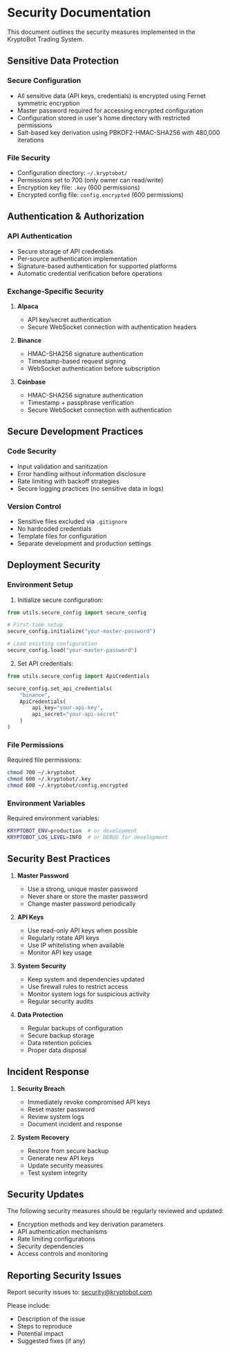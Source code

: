 # Security Documentation

This document outlines the security measures implemented in the KryptoBot Trading System.

## Sensitive Data Protection

### Secure Configuration
- All sensitive data (API keys, credentials) is encrypted using Fernet symmetric encryption
- Master password required for accessing encrypted configuration
- Configuration stored in user's home directory with restricted permissions
- Salt-based key derivation using PBKDF2-HMAC-SHA256 with 480,000 iterations

### File Security
- Configuration directory: `~/.kryptobot/`
- Permissions set to 700 (only owner can read/write)
- Encryption key file: `.key` (600 permissions)
- Encrypted config file: `config.encrypted` (600 permissions)

## Authentication & Authorization

### API Authentication
- Secure storage of API credentials
- Per-source authentication implementation
- Signature-based authentication for supported platforms
- Automatic credential verification before operations

### Exchange-Specific Security
1. **Alpaca**
   - API key/secret authentication
   - Secure WebSocket connection with authentication headers

2. **Binance**
   - HMAC-SHA256 signature authentication
   - Timestamp-based request signing
   - WebSocket authentication before subscription

3. **Coinbase**
   - HMAC-SHA256 signature authentication
   - Timestamp + passphrase verification
   - Secure WebSocket connection with authentication

## Secure Development Practices

### Code Security
- Input validation and sanitization
- Error handling without information disclosure
- Rate limiting with backoff strategies
- Secure logging practices (no sensitive data in logs)

### Version Control
- Sensitive files excluded via `.gitignore`
- No hardcoded credentials
- Template files for configuration
- Separate development and production settings

## Deployment Security

### Environment Setup
1. Initialize secure configuration:
```python
from utils.secure_config import secure_config

# First-time setup
secure_config.initialize("your-master-password")

# Load existing configuration
secure_config.load("your-master-password")
```

2. Set API credentials:
```python
from utils.secure_config import ApiCredentials

secure_config.set_api_credentials(
    "binance",
    ApiCredentials(
        api_key="your-api-key",
        api_secret="your-api-secret"
    )
)
```

### File Permissions
Required file permissions:
```bash
chmod 700 ~/.kryptobot
chmod 600 ~/.kryptobot/.key
chmod 600 ~/.kryptobot/config.encrypted
```

### Environment Variables
Required environment variables:
```bash
KRYPTOBOT_ENV=production  # or development
KRYPTOBOT_LOG_LEVEL=INFO  # or DEBUG for development
```

## Security Best Practices

1. **Master Password**
   - Use a strong, unique master password
   - Never share or store the master password
   - Change master password periodically

2. **API Keys**
   - Use read-only API keys when possible
   - Regularly rotate API keys
   - Use IP whitelisting when available
   - Monitor API key usage

3. **System Security**
   - Keep system and dependencies updated
   - Use firewall rules to restrict access
   - Monitor system logs for suspicious activity
   - Regular security audits

4. **Data Protection**
   - Regular backups of configuration
   - Secure backup storage
   - Data retention policies
   - Proper data disposal

## Incident Response

1. **Security Breach**
   - Immediately revoke compromised API keys
   - Reset master password
   - Review system logs
   - Document incident and response

2. **System Recovery**
   - Restore from secure backup
   - Generate new API keys
   - Update security measures
   - Test system integrity

## Security Updates

The following security measures should be regularly reviewed and updated:
- Encryption methods and key derivation parameters
- API authentication mechanisms
- Rate limiting configurations
- Security dependencies
- Access controls and monitoring

## Reporting Security Issues

Report security issues to: security@kryptobot.com

Please include:
- Description of the issue
- Steps to reproduce
- Potential impact
- Suggested fixes (if any) 